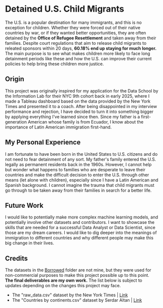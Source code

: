 # Detained U.S. Child Migrants

The U.S. is a popular destination for many immigrants, and this is no exception for children. Whether they were forced out of their native countries by war, or if they wanted better opportunities, they are often detained by the **Office of Refugee Resettlement** and taken away from their families. 
Despite court regulations that aim to release child migrants to releated sponsors within 20 days, **60.18% end up staying for much longer.** The main purpose is to see what makes children more likely to face long detainment periods like these and how the U.S. can improve
their current policies to help bring these children more justice.

## Origin
This project was originally inspired for my application for the Data School by the Information Lab for their NYC 9th cohort back in early 2025, where I made a Tableau dashboard based on the data provided by the New York Times and presented it to a coach. 
After being disappointed in my interview performance and rejection, I have decided to turn it into something bigger by applying everything I've learned since then. Since my father is a first-generation American whose family is from Ecuador, I know about the importance of 
Latin American immigration first-hand.

## My Personal Experience
I am fortunate to have been born in the United States to U.S. citizens and do not need to fear detainment of any sort. My father's family entered the U.S. legally as permanent residents back in the 1960s. However, I cannot help but wonder what happens to families who are desperate to
leave their countries and make the difficult decision to enter the U.S. through other means (let alone with children), especially since I have a Latin American and Spanish background. I cannot imagine the trauma that child migrants must go through to be taken away from their
families in search for a better life.

## Future Work
I would like to potentially make more complex machine learning models, and potentially involve other datasets and contributors. I want to showcase the skills that are needed for a successful Data Analyst or Data Scientist, since those are my dream careers. I would like to dig
deeper into the meanings of immigration to different countries and why different people may make this big change in their lives.

## Credits
The datasets in the [Borrowed](https://github.com/alyssarose05/Detained_U.S._Child_Migrants/tree/main/Borrowed) folder are not mine, but they were used for non-commercial purposes to make this project possible up to this point. **The final deliverables are my own work.**
The list below is subject to updates depending on the changes this project may face.
- The "raw_data.csv" dataset by the New York Times | [Link](https://github.com/nytimes/hhs-child-migrant-data)
- The "Countries by continents.csv" dataset by Serdar Altan | [Link](https://www.kaggle.com/datasets/hserdaraltan/countries-by-continent)
